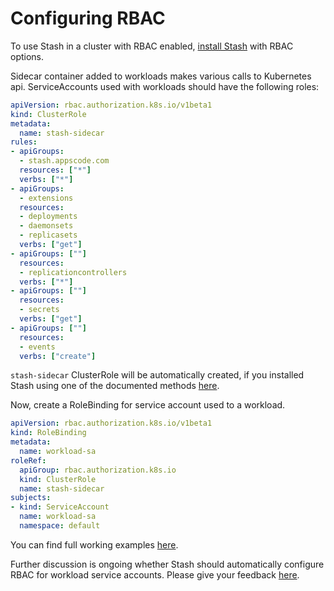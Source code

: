 # Configuring RBAC

To use Stash in a cluster with RBAC enabled, [install Stash](/docs/install.md) with RBAC options.

Sidecar container added to workloads makes various calls to Kubernetes api. ServiceAccounts used with workloads should have the following roles:

```yaml
apiVersion: rbac.authorization.k8s.io/v1beta1
kind: ClusterRole
metadata:
  name: stash-sidecar
rules:
- apiGroups:
  - stash.appscode.com
  resources: ["*"]
  verbs: ["*"]
- apiGroups:
  - extensions
  resources:
  - deployments
  - daemonsets
  - replicasets
  verbs: ["get"]
- apiGroups: [""]
  resources:
  - replicationcontrollers
  verbs: ["*"]
- apiGroups: [""]
  resources:
  - secrets
  verbs: ["get"]
- apiGroups: [""]
  resources:
  - events
  verbs: ["create"]
```

`stash-sidecar` ClusterRole will be automatically created, if you installed Stash using one of the documented methods [here](/docs/install.md).

Now, create a RoleBinding for service account used to a workload.
```yaml
apiVersion: rbac.authorization.k8s.io/v1beta1
kind: RoleBinding
metadata:
  name: workload-sa
roleRef:
  apiGroup: rbac.authorization.k8s.io
  kind: ClusterRole
  name: stash-sidecar
subjects:
- kind: ServiceAccount
  name: workload-sa
  namespace: default
```

You can find full working examples [here](/docs/examples/workloads).


Further discussion is ongoing whether Stash should automatically configure RBAC for workload service accounts. Please give your feedback [here](https://github.com/appscode/stash/issues/123).
